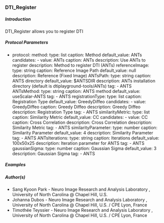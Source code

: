 ### DTI_Register

##### Introduction
DTI_Register allows you to register DTI

##### Protocol Parameters

- protocol:
      method: 
        type: list
        caption: Method
        default_value: ANTs
        candidates:
          - value: ANTs
            caption: ANTs
            description: Use ANTs to register
        description: Method to register DTI (ANTs)
      referenceImage:
        type: string
        caption: Reference Image Path 
        default_value: null
        description: Reference (Fixed Image)
      ANTsPath:
        type: string
        caption: ANTS directory
        default_value: $ANTSDIR
        description: ANTs installation directory (default is dtiplayground-tools/ANTs)
        tag:
          - ANTS
      ANTsMethod:
        type: string
        caption: ANTS method
        default_value: useScalar-ANTS
        tag:
          - ANTS
      registrationType:
        type: list
        caption: Registration Type
        default_value: GreedyDiffeo
        candidates:
          - value: GreedyDiffeo 
            caption: Greedy Diffeo
            description: Greedy Diffeo
        description: Registration Type
        tag:
          - ANTS
      similarityMetric:
        type: list
        caption: Similarity Metric
        default_value: CC
        candidates:
          - value: CC 
            caption: Cross Correlation
            description: Cross Correlation
        description: Similarity Metric 
        tag:
          - ANTS 
      similarityParameter:
        type: number
        caption: Similarity Parameter
        default_value: 4
        description: Similarity Parameter
        tag:
          - ANTS
      ANTsIterations:
        type: string
        caption: Iterations
        default_value: 100x50x25
        description: Iteration parameter for ANTS
        tag:
          - ANTS
      gaussianSigma:
        type: number
        caption: Gaussian Sigma
        default_value: 3
        description: Gaussian Sigma
        tag:
          - ANTS

##### Examples


##### Author(s)

- Sang Kyoon Park -  Neuro Image Research and Analysis Laboratory , University of North Carolina @ Chapel Hill, U.S.
- Johanna Dubos - Neuro Image Research and Analysis Laboratory , University of North Carolina @ Chapel Hill, U.S. / CPE Lyon, France
- Timothée Teyssier - Neuro Image Research and Analysis Laboratory , University of North Carolina @ Chapel Hill, U.S. / CPE Lyon, France
